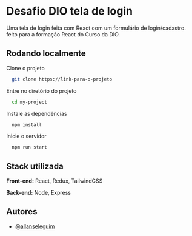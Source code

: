 
# Desafio DIO tela de login

Uma tela de login feita com React com um formulário de login/cadastro. feito para a formação React do Curso da DIO.


## Rodando localmente

Clone o projeto

```bash
  git clone https://link-para-o-projeto
```

Entre no diretório do projeto

```bash
  cd my-project
```

Instale as dependências

```bash
  npm install
```

Inicie o servidor

```bash
  npm run start
```


## Stack utilizada

**Front-end:** React, Redux, TailwindCSS

**Back-end:** Node, Express


## Autores

- [@allanseleguim](https://www.github.com/allanseleguim)


